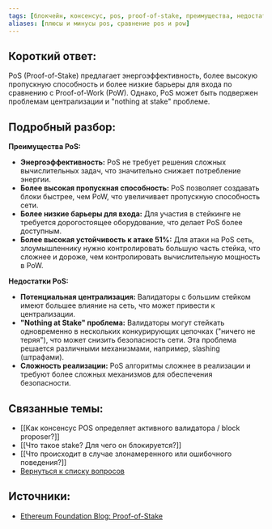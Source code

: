```yaml
---
tags: [блокчейн, консенсус, pos, proof-of-stake, преимущества, недостатки]
aliases: [плюсы и минусы pos, сравнение pos и pow]
---
```


## Короткий ответ:

PoS (Proof-of-Stake) предлагает энергоэффективность, более высокую пропускную способность и более низкие барьеры для входа по сравнению с Proof-of-Work (PoW). Однако, PoS может быть подвержен проблемам централизации и  "nothing at stake" проблеме.

## Подробный разбор:

**Преимущества PoS:**

* **Энергоэффективность:**  PoS не требует решения сложных вычислительных задач, что значительно снижает потребление энергии.
* **Более высокая пропускная способность:**  PoS позволяет создавать блоки быстрее, чем PoW, что увеличивает пропускную способность сети.
* **Более низкие барьеры для входа:**  Для участия в стейкинге не требуется дорогостоящее оборудование, что делает PoS более доступным.
* **Более высокая устойчивость к атаке 51%:**  Для атаки на PoS сеть, злоумышленнику нужно контролировать большую часть стейка, что сложнее и дороже, чем контролировать вычислительную мощность в PoW.


**Недостатки PoS:**

* **Потенциальная централизация:**  Валидаторы с большим стейком имеют большее влияние на сеть, что может привести к централизации.
* **"Nothing at Stake" проблема:**  Валидаторы могут стейкать одновременно в нескольких конкурирующих цепочках ("ничего не теряя"), что может снизить безопасность сети.  Эта проблема решается различными механизмами, например, slashing (штрафами).
* **Сложность реализации:**  PoS алгоритмы сложнее в реализации и требуют более сложных механизмов для обеспечения безопасности.


## Связанные темы:

* [[Как консенсус POS определяет активного валидатора / block proposer?]]
* [[Что такое stake? Для чего он блокируется?]]
* [[Что происходит в случае злонамеренного или ошибочного поведения?]]
* [Вернуться к списку вопросов](3.%20Список%20вопросов)

## Источники:

* [Ethereum Foundation Blog: Proof-of-Stake](https://ethereum.org/en/developers/docs/consensus-mechanisms/pos/)